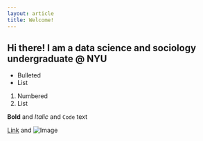 ```yaml
---
layout: article
title: Welcome!
---
```




## Hi there! I am a data science and sociology undergraduate @ NYU


- Bulleted
- List

1. Numbered
2. List

**Bold** and _Italic_ and `Code` text

[Link](url) and ![Image](src)